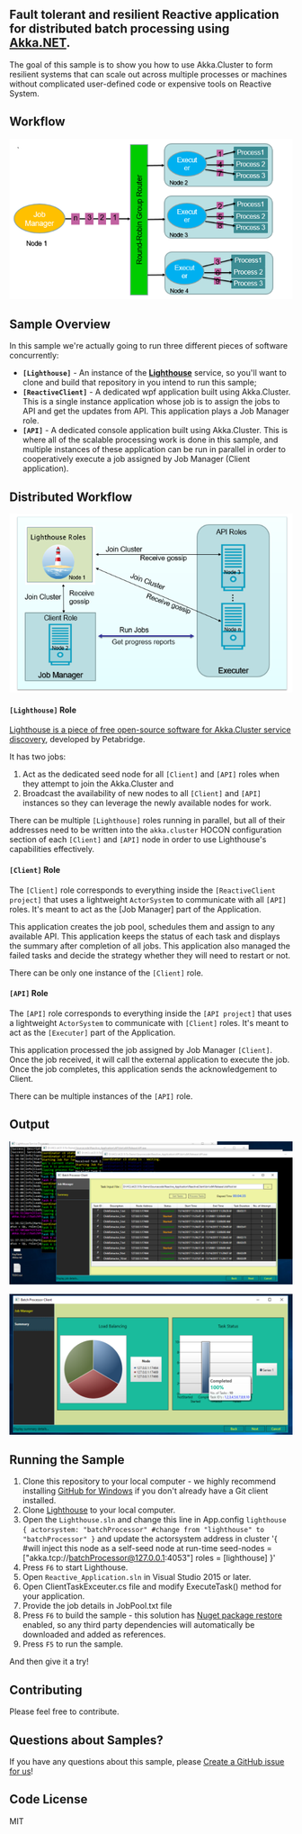 ﻿## Fault tolerant and resilient Reactive application for distributed batch processing using [Akka.NET](http://getakka.net/ "Akka.NET - .NET distributed actor framework"). 
The goal of this sample is to show you how to use Akka.Cluster to form resilient systems that can scale out across multiple processes or machines without complicated user-defined code or expensive tools on Reactive System.

## Workflow

![Image of Workflow](/Distributed-Application/Workflow.PNG)

## Sample Overview

In this sample we're actually going to run three different pieces of software concurrently:
* **`[Lighthouse]`** - An instance of the **[Lighthouse](https://github.com/petabridge/lighthouse "Lighthouse - Service Discovery for Akka.NET")** service, so you'll want to clone and build that repository in you intend to run this sample;
* **`[ReactiveClient]`** - A dedicated wpf application built using Akka.Cluster. This is a single instance application whose job is to assign the jobs to API and get the updates from API. This application plays a Job Manager role. 
* **`[API]`** - A dedicated console application built using Akka.Cluster. This is where all of the scalable processing work is done in this sample, and multiple instances of these application can be run in parallel in order to cooperatively execute a job assigned by Job Manager (Client application).  


## Distributed Workflow

![Image of Distributed System Workflow](/Distributed-Application/Distribute_Flow_Diagram.PNG)


#### `[Lighthouse]` Role
[Lighthouse is a piece of free open-source software for Akka.Cluster service discovery](https://github.com/petabridge/lighthouse "Lighthouse - Service Discovery for Akka.NET"), developed by Petabridge.

It has two jobs:

1. Act as the dedicated seed node for all `[Client]` and `[API]` roles when they attempt to join the Akka.Cluster and
2. Broadcast the availability of new nodes to all `[Client]` and `[API]` instances so they can leverage the newly available nodes for work.

There can be multiple `[Lighthouse]` roles running in parallel, but all of their addresses need to be written into the `akka.cluster` HOCON configuration section of each `[Client]` and `[API]` node in order to use Lighthouse's capabilities effectively.

#### `[Client]` Role
The `[Client]` role corresponds to everything inside the `[ReactiveClient project]` that uses a lightweight `ActorSystem` to communicate with all `[API]` roles. It's meant to act as the [Job Manager] part of the Application.

This application creates the job pool, schedules them and assign to any available API. This application keeps the status of each task and displays the summary after completion of all jobs. This application also managed the failed tasks and decide the strategy whether they will need to restart or not.

There can be only one instance of the `[Client]` role.

#### `[API]` Role
The `[API]` role corresponds to everything inside the `[API project]` that uses a lightweight `ActorSystem` to communicate with `[Client]` roles. It's meant to act as the `[Executer]` part of the Application.

This application processed the job assigned by Job Manager `[Client]`. Once the job received, it will call the external application to execute the job. Once the job completes, this application sends the acknowledgement to Client.

There can be multiple instances of the `[API]` role.

## Output

![Image of Output](/Reactive-Application/JobDetails.png)

![Image of Summary](/Reactive-Application/Summary.png)

## Running the Sample

1. Clone this repository to your local computer - we highly recommend installing [GitHub for Windows](https://windows.github.com/ "GitHub for Windows") if you don't already have a Git client installed.
2. Clone [Lighthouse](https://github.com/petabridge/lighthouse) to your local computer.
3. Open the `Lighthouse.sln` and change this line in App.config  `lighthouse {
  actorsystem: "batchProcessor" #change from "lighthouse" to "batchProcessor"
}` 
and update the actorsystem address in 
cluster '{
	#will inject this node as a self-seed node at run-time
	seed-nodes = ["akka.tcp://batchProcessor@127.0.0.1:4053"]
	roles = [lighthouse]
}'
4. Press `F6` to start Lighthouse.
4. Open `Reactive_Application.sln` in Visual Studio 2015 or later.
5. Open ClientTaskExceuter.cs file and modify ExecuteTask() method for your application.
6. Provide the job details in JobPool.txt file
7. Press `F6` to build the sample - this solution has [Nuget package restore](http://docs.nuget.org/docs/workflows/using-nuget-without-committing-packages) enabled, so any third party dependencies will automatically be downloaded and added as references.
8. Press `F5` to run the sample.

And then give it a try!

## Contributing

Please feel free to contribute.

## Questions about Samples?

If you have any questions about this sample, please [Create a GitHub issue for us](https://github.com/ERS-HCL/Generic-Batch-Processor/issues)!

## Code License
MIT